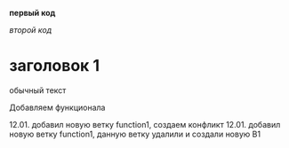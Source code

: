 **первый код**

*второй код*

# заголовок 1  

обычный текст

Добавляем функционала

12.01. добавил новую ветку function1, создаем конфликт
12.01. добавил новую ветку function1, данную ветку удалили и создали новую B1


